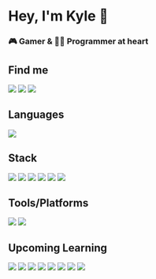 # Hey, I'm Kyle 👋

### 🎮 Gamer & 👨‍💻 Programmer at heart

## Find me

<a href="https://www.linkedin.com/in/kylemilburn/"><img src="https://img.shields.io/badge/LinkedIn-0077B5?style=for-the-badge&logo=linkedin&logoColor=white" /></a>
<a href="mailto:kyle.milburn67@gmail.com"><img src="https://img.shields.io/badge/Gmail-D14836?style=for-the-badge&logo=gmail&logoColor=white"></a> <a><img src="https://img.shields.io/badge/Portfolio-1A1B1F?style=for-the-badge&logo=aboutdotme&logoColor=white"/></a>

## Languages

<img src="https://img.shields.io/badge/TypeScript-007ACC?style=for-the-badge&logo=typescript&logoColor=white" />

## Stack

<img src="https://img.shields.io/badge/React-20232A?style=for-the-badge&logo=react&logoColor=61DAFB" /> <img src="https://img.shields.io/badge/React_Native-20232A?style=for-the-badge&logo=react&logoColor=61DAFB"/> <img src="https://img.shields.io/badge/next%20js-000000?style=for-the-badge&logo=nextdotjs&logoColor=white"/> <img src="https://img.shields.io/badge/Node.js-339933?style=for-the-badge&logo=nodedotjs&logoColor=white"/> <img src="https://img.shields.io/badge/Express%20js-000000?style=for-the-badge&logo=express&logoColor=white"/> <img src="https://img.shields.io/badge/MongoDB-4EA94B?style=for-the-badge&logo=mongodb&logoColor=white"/>

## Tools/Platforms

<img src="https://img.shields.io/badge/Expo-1B1F23?style=for-the-badge&logo=expo&logoColor=white"/> <img src="https://img.shields.io/badge/Vercel-000000?style=for-the-badge&logo=vercel&logoColor=white"/>

## Upcoming Learning

<img src="https://img.shields.io/badge/Redux-593D88?style=for-the-badge&logo=redux&logoColor=white"/> <img src="https://img.shields.io/badge/Amazon_AWS-FF9900?style=for-the-badge&logo=amazonaws&logoColor=white"/> <img src="https://img.shields.io/badge/ThreeJs-black?style=for-the-badge&logo=three.js&logoColor=white"/> <img src="https://img.shields.io/badge/Framer%20 Motion-black?style=for-the-badge&logo=framer&logoColor=blue"/> <img src="https://img.shields.io/badge/Prisma-3982CE?style=for-the-badge&logo=Prisma&logoColor=white"/> <img src="https://img.shields.io/badge/Realm-39477F?style=for-the-badge&logo=realm&logoColor=white"/> <img src="https://img.shields.io/badge/GraphQl-E10098?style=for-the-badge&logo=graphql&logoColor=white"/> <img src="https://img.shields.io/badge/Turborepo-EF4444?style=for-the-badge&logo=turborepo&logoColor=white"/>

<!-- ## My favourites -->

